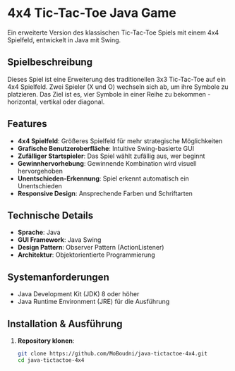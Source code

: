 # 4x4 Tic-Tac-Toe Java Game

Ein erweiterte Version des klassischen Tic-Tac-Toe Spiels mit einem 4x4 Spielfeld, entwickelt in Java mit Swing.

##  Spielbeschreibung

Dieses Spiel ist eine Erweiterung des traditionellen 3x3 Tic-Tac-Toe auf ein 4x4 Spielfeld. Zwei Spieler (X und O) wechseln sich ab, um ihre Symbole zu platzieren. Das Ziel ist es, vier Symbole in einer Reihe zu bekommen - horizontal, vertikal oder diagonal.

##  Features

- **4x4 Spielfeld**: Größeres Spielfeld für mehr strategische Möglichkeiten
- **Grafische Benutzeroberfläche**: Intuitive Swing-basierte GUI
- **Zufälliger Startspieler**: Das Spiel wählt zufällig aus, wer beginnt
- **Gewinnhervorhebung**: Gewinnende Kombination wird visuell hervorgehoben
- **Unentschieden-Erkennung**: Spiel erkennt automatisch ein Unentschieden
- **Responsive Design**: Ansprechende Farben und Schriftarten

##  Technische Details

- **Sprache**: Java
- **GUI Framework**: Java Swing
- **Design Pattern**: Observer Pattern (ActionListener)
- **Architektur**: Objektorientierte Programmierung

##  Systemanforderungen

- Java Development Kit (JDK) 8 oder höher
- Java Runtime Environment (JRE) für die Ausführung

##  Installation & Ausführung

1. **Repository klonen**:
   ```bash
   git clone https://github.com/MoBoudni/java-tictactoe-4x4.git
   cd java-tictactoe-4x4
